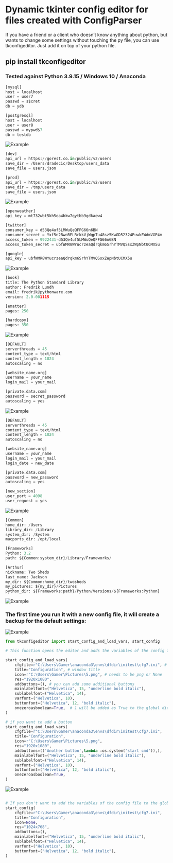# Dynamic tkinter config editor for files created with ConfigParser

If you have a friend or a client who doesn’t know anything about python, but wants to change some settings without touching the py file, 
you can use tkconfigeditor. Just add it on top of your python file. 

## pip install tkconfigeditor

### Tested against Python 3.9.15 / Windows 10 / Anaconda 


```python
[mysql]
host = localhost
user = user7
passwd = s$cret
db = ydb

[postgresql]
host = localhost
user = user8
passwd = mypwd$7
db = testdb
```

![Example](https://github.com/hansalemaos/screenshots/raw/main/tkconfigedit/1.png "Example")

```python
[dev]
api_url = https://gorest.co.in/public/v2/users
save_dir = /Users/dradecic/Desktop/users_data
save_file = users.json

[prod]
api_url = https://gorest.co.in/public/v2/users
save_dir = /tmp/users_data
save_file = users.json
```

![Example](https://github.com/hansalemaos/screenshots/raw/main/tkconfigedit/2.png "Example")

```python
[openweather]
api_key = mt732wbt5kh5ea4bkw7qytbb9gdkaew4

[twitter]
consumer_key = d53Qe4uf5LMWuQeQFFG66n6BN
consumer_secret = Yxf5n2BwnRELRrkkVjWgpTu48sz5KwGD52324PuwkFWdmVGP4m
access_token = 9922431-d53Qe4uf5LMWuQeQFFG66n6BN
access_token_secret = ubfWMR8WYucrzeaQdrqkm6SrhYTMVQSsxZWpNbtUCMX5u

[google]
api_key = ubfWMR8WYucrzeaQdrqkm6SrhYTMVQSsxZWpNbtUCMX5u
```

![Example](https://github.com/hansalemaos/screenshots/raw/main/tkconfigedit/3.png "Example")


```python
[book]
title: The Python Standard Library
author: Fredrik Lundh
email: fredrik@pythonware.com
version: 2.0-001115

[ematter]
pages: 250

[hardcopy]
pages: 350
```

![Example](https://github.com/hansalemaos/screenshots/raw/main/tkconfigedit/4.png "Example")


```python
[DEFAULT]
serverthreads = 45
content_type = text/html
content_length = 1024
autoscaling = no

[website_name.org]
username = your_name
login_mail = your_mail

[private.data.com]
password = secret_password
autoscaling = yes
```

![Example](https://github.com/hansalemaos/screenshots/raw/main/tkconfigedit/5.png "Example")

```python
[DEFAULT]
serverthreads = 45
content_type = text/html
content_length = 1024
autoscaling = no

[website_name.org]
username = your_name
login_mail = your_mail
login_date = new_date

[private.data.com]
password = new_password
autoscaling = yes

[new_section]
user_port = 4098
user_request = yes
```

![Example](https://github.com/hansalemaos/screenshots/raw/main/tkconfigedit/6.png "Example")

```python
[Common]
home_dir: /Users
library_dir: /Library
system_dir: /System
macports_dir: /opt/local

[Frameworks]
Python: 3.2
path: ${Common:system_dir}/Library/Frameworks/

[Arthur]
nickname: Two Sheds
last_name: Jackson
my_dir: ${Common:home_dir}/twosheds
my_pictures: ${my_dir}/Pictures
python_dir: ${Frameworks:path}/Python/Versions/${Frameworks:Python}
```


![Example](https://github.com/hansalemaos/screenshots/raw/main/tkconfigedit/7.png "Example")


### The first time you run it with a new config file, it will create a backup for the default settings:


![Example](https://github.com/hansalemaos/screenshots/raw/main/tkconfigedit/backupfiles.png "Example")


```python
from tkconfigeditor import start_config_and_load_vars, start_config

# This function opens the editor and adds the variables of the config file to the global dict. 

start_config_and_load_vars(
    cfgfile=r"C:\Users\Gamer\anaconda3\envs\dfdir\initest\cfg7.ini", # the config file, when you run it the first time, it will create a backup for the default settings
    title="Configuration", # window title
    icon=r"C:\Users\Gamer\Pictures\5.png", # needs to be png or None 
    res="1920x1080", 
    addbuttons=(), # you can add some additional buttons 
    mainlabelfont=("Helvetica", 15, "underline bold italic"),
    sublabelfont=("Helvetica", 14),
    varfont=("Helvetica", 10),
    buttonfont=("Helvetica", 12, "bold italic"),
    onezeroasboolean=True,  # 1 will be added as True to the global dict 
)

```



```python
# if you want to add a button
start_config_and_load_vars(
    cfgfile=r"C:\Users\Gamer\anaconda3\envs\dfdir\initest\cfg7.ini",
    title="Configuration",
    icon=r"C:\Users\Gamer\Pictures\5.png",
    res="1920x1080",
    addbuttons=(('Another button',lambda :os.system('start cmd')),),
    mainlabelfont=("Helvetica", 15, "underline bold italic"),
    sublabelfont=("Helvetica", 14),
    varfont=("Helvetica", 10),
    buttonfont=("Helvetica", 12, "bold italic"),
    onezeroasboolean=True,
)
```

![Example](https://github.com/hansalemaos/screenshots/raw/main/tkconfigedit/anotherbutton.png "Example")

```python

# If you don't want to add the variables of the config file to the global dict 
start_config(
    cfgfile=r"C:\Users\Gamer\anaconda3\envs\dfdir\initest\cfg7.ini",
    title="Configuration",
    icon=None,
    res="1024x768",
    addbuttons=(),
    mainlabelfont=("Helvetica", 15, "underline bold italic"),
    sublabelfont=("Helvetica", 14),
    varfont=("Helvetica", 10),
    buttonfont=("Helvetica", 12, "bold italic"),
)
```
